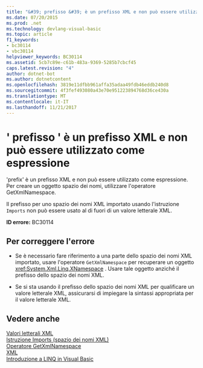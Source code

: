 ```yaml
---
title: "&#39; prefisso &#39; è un prefisso XML e non può essere utilizzato come espressione"
ms.date: 07/20/2015
ms.prod: .net
ms.technology: devlang-visual-basic
ms.topic: article
f1_keywords:
- bc30114
- vbc30114
helpviewer_keywords: BC30114
ms.assetid: 5cb7c89e-c61b-483a-9369-5285b7cbcf45
caps.latest.revision: "4"
author: dotnet-bot
ms.author: dotnetcontent
ms.openlocfilehash: 3819e11dfbb961affa35adaa49fdb46eddb240d8
ms.sourcegitcommit: 4f3fef493080a43e70e951223894768d36ce430a
ms.translationtype: MT
ms.contentlocale: it-IT
ms.lasthandoff: 11/21/2017
---
```

# <a name="39prefix39-is-an-xml-prefix-and-cannot-be-used-as-an-expression"></a>&#39; prefisso &#39; è un prefisso XML e non può essere utilizzato come espressione
'prefix' è un prefisso XML e non può essere utilizzato come espressione. Per creare un oggetto spazio dei nomi, utilizzare l'operatore GetXmlNamespace.  
  
 Il prefisso per uno spazio dei nomi XML importato usando l'istruzione `Imports` non può essere usato al di fuori di un valore letterale XML.  
  
 **ID errore:** BC30114  
  
## <a name="to-correct-this-error"></a>Per correggere l'errore  
  
-   Se è necessario fare riferimento a una parte dello spazio dei nomi XML importato, usare l'operatore `GetXmlNamespace` per recuperare un oggetto <xref:System.Xml.Linq.XNamespace> . Usare tale oggetto anziché il prefisso dello spazio dei nomi XML.  
  
-   Se si sta usando il prefisso dello spazio dei nomi XML per qualificare un valore letterale XML, assicurarsi di impiegare la sintassi appropriata per il valore letterale XML.  
  
## <a name="see-also"></a>Vedere anche  
 [Valori letterali XML](../../visual-basic/language-reference/xml-literals/index.md)  
 [Istruzione Imports (spazio dei nomi XML)](../../visual-basic/language-reference/statements/imports-statement-xml-namespace.md)  
 [Operatore GetXmlNamespace](../../visual-basic/language-reference/operators/getxmlnamespace-operator.md)  
 [XML](../../visual-basic/programming-guide/language-features/xml/index.md)  
 [Introduzione a LINQ in Visual Basic](../../visual-basic/programming-guide/language-features/linq/introduction-to-linq.md)
